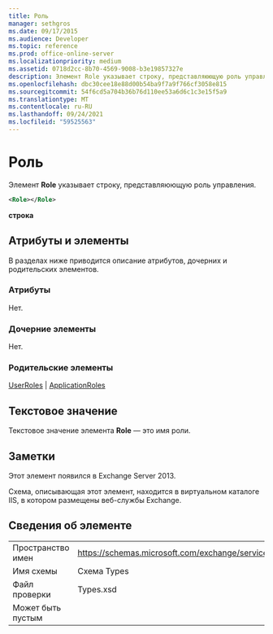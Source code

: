 ```yaml
---
title: Роль
manager: sethgros
ms.date: 09/17/2015
ms.audience: Developer
ms.topic: reference
ms.prod: office-online-server
ms.localizationpriority: medium
ms.assetid: 0718d2cc-8b70-4569-9008-b3e19857327e
description: Элемент Role указывает строку, представляюющую роль управления.
ms.openlocfilehash: dbc30cee18e88d00b54ba9f7a9f766cf3058e815
ms.sourcegitcommit: 54f6cd5a704b36b76d110ee53a6d6c1c3e15f5a9
ms.translationtype: MT
ms.contentlocale: ru-RU
ms.lasthandoff: 09/24/2021
ms.locfileid: "59525563"
---
```

# <a name="role"></a>Роль

Элемент **Role** указывает строку, представляюющую роль управления. 
  
```XML
<Role></Role>
```

 **строка**
## <a name="attributes-and-elements"></a>Атрибуты и элементы

В разделах ниже приводится описание атрибутов, дочерних и родительских элементов.
  
### <a name="attributes"></a>Атрибуты

Нет.
  
### <a name="child-elements"></a>Дочерние элементы

Нет.
  
### <a name="parent-elements"></a>Родительские элементы

[UserRoles](userroles.md)  |  [ApplicationRoles](applicationroles.md)
  
## <a name="text-value"></a>Текстовое значение

Текстовое значение элемента **Role** — это имя роли. 
  
## <a name="remarks"></a>Заметки

Этот элемент появился в Exchange Server 2013.
  
Схема, описывающая этот элемент, находится в виртуальном каталоге IIS, в котором размещены веб-службы Exchange.
  
## <a name="element-information"></a>Сведения об элементе

|||
|:-----|:-----|
|Пространство имен  <br/> |https://schemas.microsoft.com/exchange/services/2006/types  <br/> |
|Имя схемы  <br/> |Схема Types  <br/> |
|Файл проверки  <br/> |Types.xsd  <br/> |
|Может быть пустым  <br/> ||
   

